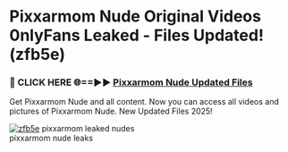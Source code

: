 # Pixxarmom Nude Original Videos 0nlyFans Leaked - Files Updated! (zfb5e)

<h3>🔴 CLICK HERE 🌐==►► <a href="https://tinyurl.com/5h6xmrr3" rel="nofollow">Pixxarmom Nude Updated Files</a></h3>

Get Pixxarmom Nude and all content. Now you can access all videos and pictures of Pixxarmom Nude. New Updated Files 2025!

[![zfb5e](https://i.imgur.com/KVD873Z.gif)](https://tinyurl.com/5h6xmrr3)
pixxarmom leaked nudes<br>
pixxarmom nude leaks